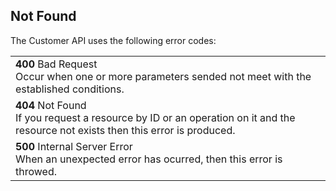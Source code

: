 
## Not Found

The Customer API uses the following error codes:

| |
|:---|
|**400** <span class="verb-description">Bad Request</span> <br> Occur when one or more parameters sended not meet with the established conditions.|
|**404** <span class="verb-description">Not Found</span> <br> If you request a resource by ID  or an operation on it and the resource not exists then this error is produced.|
|**500** <span class="verb-description">Internal Server Error</span> <br> When an unexpected error has ocurred, then this error is throwed.|
